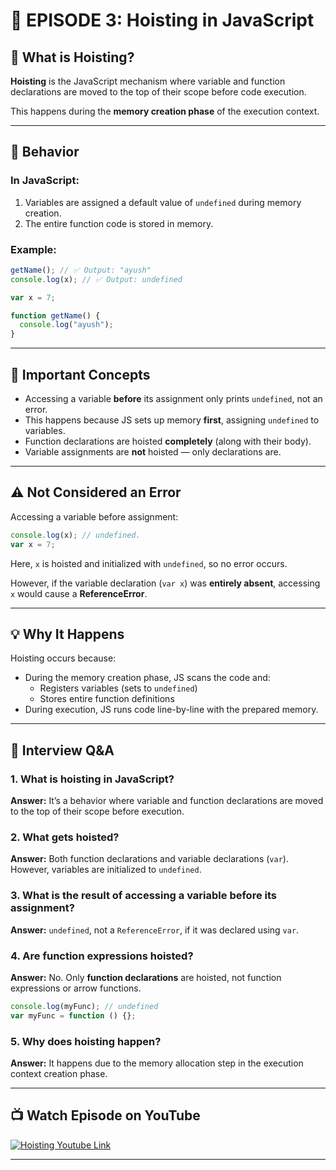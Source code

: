 # 📘 EPISODE 3: Hoisting in JavaScript

## 🧠 What is Hoisting?

**Hoisting** is the JavaScript mechanism where variable and function declarations are moved to the top of their scope before code execution.

This happens during the **memory creation phase** of the execution context.

---

## 🔎 Behavior

### In JavaScript:
1. Variables are assigned a default value of `undefined` during memory creation.
2. The entire function code is stored in memory.

### Example:
```js
getName(); // ✅ Output: "ayush"
console.log(x); // ✅ Output: undefined

var x = 7;

function getName() {
  console.log("ayush");
}
```

---

## 📌 Important Concepts

- Accessing a variable **before** its assignment only prints `undefined`, not an error.
- This happens because JS sets up memory **first**, assigning `undefined` to variables.
- Function declarations are hoisted **completely** (along with their body).
- Variable assignments are **not** hoisted — only declarations are.

---

## ⚠️ Not Considered an Error

Accessing a variable before assignment:
```js
console.log(x); // undefined.
var x = 7;
```
Here, `x` is hoisted and initialized with `undefined`, so no error occurs.

However, if the variable declaration (`var x`) was **entirely absent**, accessing `x` would cause a **ReferenceError**.

---

## 💡 Why It Happens

Hoisting occurs because:
- During the memory creation phase, JS scans the code and:
  - Registers variables (sets to `undefined`)
  - Stores entire function definitions
- During execution, JS runs code line-by-line with the prepared memory.

---

## 💬 Interview Q&A

### 1. What is hoisting in JavaScript?
**Answer:** It’s a behavior where variable and function declarations are moved to the top of their scope before execution.

### 2. What gets hoisted?
**Answer:** Both function declarations and variable declarations (`var`). However, variables are initialized to `undefined`.

### 3. What is the result of accessing a variable before its assignment?
**Answer:** `undefined`, not a `ReferenceError`, if it was declared using `var`.

### 4. Are function expressions hoisted?
**Answer:** No. Only **function declarations** are hoisted, not function expressions or arrow functions.

```js
console.log(myFunc); // undefined
var myFunc = function () {};
```

### 5. Why does hoisting happen?
**Answer:** It happens due to the memory allocation step in the execution context creation phase.

---

## 📺 Watch Episode on YouTube

<a href="https://www.youtube.com/watch?v=Fnlnw8uY6jo&ab_channel=AkshaySaini" target="_blank"><img src="https://img.youtube.com/vi/Fnlnw8uY6jo/0.jpg" 
alt="Hoisting Youtube Link"/></a>

---
